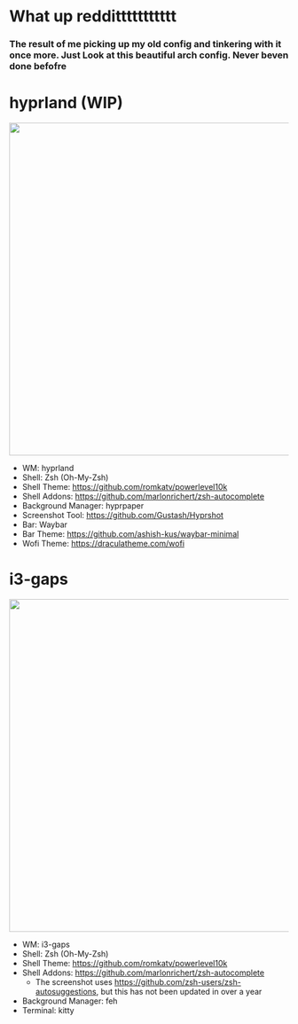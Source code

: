 # What up reddittttttttttt
### The result of me picking up my old config and tinkering with it once more. Just Look at this beautiful arch config. Never beven done befofre

# hyprland (WIP)
<img src="https://github.com/user-attachments/assets/29d005d3-871e-47c3-87ea-b7837d308427" width="600"><br>
- WM: hyprland
- Shell: Zsh (Oh-My-Zsh)
- Shell Theme: https://github.com/romkatv/powerlevel10k
- Shell Addons: https://github.com/marlonrichert/zsh-autocomplete
- Background Manager: hyprpaper
- Screenshot Tool: https://github.com/Gustash/Hyprshot
- Bar: Waybar
- Bar Theme: https://github.com/ashish-kus/waybar-minimal
- Wofi Theme: https://draculatheme.com/wofi
# i3-gaps
<img src="https://github.com/heyitsalicia/i3-Config/blob/main/preview/AAHH.png" width="600"><br>
- WM: i3-gaps
- Shell: Zsh (Oh-My-Zsh)
- Shell Theme: https://github.com/romkatv/powerlevel10k
- Shell Addons: https://github.com/marlonrichert/zsh-autocomplete
  - The screenshot uses https://github.com/zsh-users/zsh-autosuggestions, but this has not been updated in over a year
- Background Manager: feh
- Terminal: kitty
